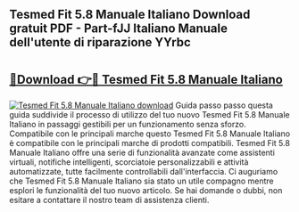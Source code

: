 ## Tesmed Fit 5.8 Manuale Italiano Download gratuit PDF - Part-fJJ Italiano Manuale dell'utente di riparazione YYrbc

# <h2><a href="http://dfb4mow.blite.top/?on=Tesmed+Fit+5.8+Manuale+Italiano">🔗Download 👉🔴 Tesmed Fit 5.8 Manuale Italiano</a></h2>

[![Tesmed Fit 5.8 Manuale Italiano download](https://i.imgur.com/lujVjoI.png)](http://dfb4mow.blite.top/?on=Tesmed+Fit+5.8+Manuale+Italiano)
Guida passo passo questa guida suddivide il processo di utilizzo del tuo nuovo Tesmed Fit 5.8 Manuale Italiano in passaggi gestibili per un funzionamento senza sforzo. Compatibile con le principali marche questo Tesmed Fit 5.8 Manuale Italiano è compatibile con le principali marche di prodotti compatibili. Tesmed Fit 5.8 Manuale Italiano offre una serie di funzionalità avanzate come assistenti virtuali, notifiche intelligenti, scorciatoie personalizzabili e attività automatizzate, tutte facilmente controllabili dall'interfaccia. Ci auguriamo che Tesmed Fit 5.8 Manuale Italiano sia stato un utile compagno mentre esplori le funzionalità del tuo nuovo articolo. Se hai domande o dubbi, non esitare a contattare il nostro team di assistenza clienti.
